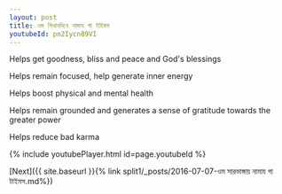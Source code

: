 ```yaml
---
layout: post
title: ওম শিখানদিনে নামায গা টাইমস
youtubeId: pn2Iycn89VI
---
```

 
 
Helps get goodness, bliss and peace and God's blessings
 
Helps remain focused, help generate inner energy 
 
Helps boost physical and mental health 
 
Helps remain grounded and generates a sense of gratitude towards the greater power 
 
Helps reduce bad karma
 
 
 
 


{% include youtubePlayer.html id=page.youtubeId %}
 
[Next]({{ site.baseurl }}{% link  split1/_posts/2016-07-07-ওম সারভাঙ্গায় নামায গা টাইমস.md%})
 

